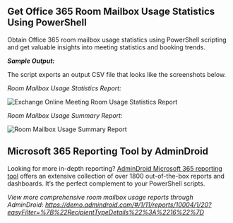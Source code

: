 ## Get Office 365 Room Mailbox Usage Statistics Using PowerShell
Obtain Office 365 room mailbox usage statistics using PowerShell scripting and get valuable insights into meeting statistics and booking trends.

***Sample Output:***

The script exports an output CSV file that looks like the screenshots below.

*Room Mailbox Usage Statistics Report:*

![Exchange Online Meeting Room Usage Statistics Report](https://o365reports.com/wp-content/uploads/2023/05/Office-365-Room-Mailbox-Usage-Report.png?v=1705576025)

*Room Mailbox Usage Summary Report:*

![Room Mailbox Usage Summary Report](https://o365reports.com/wp-content/uploads/2023/05/Office-365-Room-Mailbox-Summary-Report.png?v=1705576024)

## Microsoft 365 Reporting Tool by AdminDroid
Looking for more in-depth reporting? [AdminDroid Microsoft 365 reporting tool](https://admindroid.com/?src=GitHub) offers an extensive collection of over 1800 out-of-the-box reports and dashboards. It’s the perfect complement to your PowerShell scripts.

*View more comprehensive room mailbox usage reports through AdminDroid: <https://demo.admindroid.com/#/1/11/reports/10004/1/20?easyFilter=%7B%22RecipientTypeDetails%22%3A%2216%22%7D>* 

